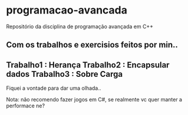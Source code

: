 # programacao-avancada
Repositório da disciplina de programação avançada em C++  

Com os trabalhos e exercisios feitos por min..
---------------------------

Trabalho1 :   Herança
Trabalho2 :   Encapsular dados
Trabalho3 :   Sobre Carga
---------------------------



Fiquei a vontade para dar uma olhada..

Nota: não recomendo fazer jogos em C#,
      se realmente vc quer manter a performace ne?
